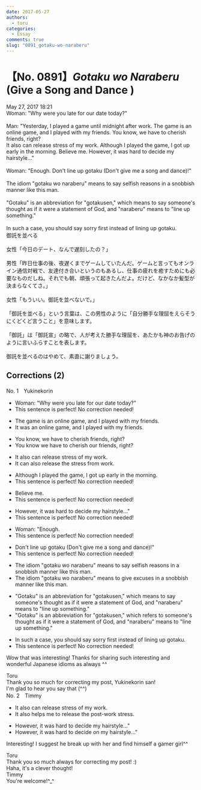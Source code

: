 ```yaml
---
date: 2017-05-27
authors:
  - toru
categories:
  - Essay
comments: true
slug: "0891_gotaku-wo-naraberu"
---
```


# 【No. 0891】<strong><em>Gotaku wo Naraberu</strong></em> (Give a Song and Dance )
<div class="date">May 27, 2017 18:21</div>
<div id="post"><div id="body_show_ori">
Woman: "Why were you late for our date today?"<br/><br/>Man: "Yesterday, I played a game until midnight after work. The game is an online game, and I played with my friends. You know, we have to cherish friends, right? <br/>It also can release stress of my work. Although I played the game, I got up early in the morning. Believe me. However, it was hard to decide my hairstyle..."<br/><br/>Woman: "Enough. Don't line up gotaku (Don't give me a song and dance)!"<br/><br/>The idiom "gotaku wo naraberu" means to say selfish reasons in a snobbish manner like this man.<br/><br/>"Gotaku" is an abbreviation for "gotakusen," which means to say someone's thought as if it were a statement of God, and "naraberu" means to "line up something."<br/><br/>In such a case, you should say sorry first instead of lining up gotaku.
</div></div>

<!-- more -->

<div id="post_ja"><div id="body_show_mo">
御託を並べる<br/><br/>女性「今日のデート、なんで遅刻したの？」<br/><br/>男性「昨日仕事の後、夜遅くまでゲームしていたんだ。ゲームと言ってもオンライン通信対戦で、友達付き合いというのもあるし、仕事の疲れを癒すためにも必要なものだしね。それでも朝、頑張って起きたんだよ。だけど、なかなか髪型が決まらなくてさ。」<br/><br/>女性「もういい。御託を並べないで。」<br/><br/>「御託を並べる」という言葉は、この男性のように「自分勝手な理屈をえらそうにくどくど言うこと」を意味します。<br/><br/>「御託」は「御託宣」の略で、人が考えた勝手な理屈を、あたかも神のお告げのように言いふらすことを表します。<br/><br/>御託を並べるのはやめて、素直に謝りましょう。
</div></div>

## Corrections (2)
<div id="block"><div class="first_name"> No. 1　<span class="just_name">Yukinekorin</span></div><div id="block2">
<ul class="correction_field">
<li class="incorrect">Woman: "Why were you late for our date today?"</li>
<li class="corrected perfect">This sentence is perfect! No correction needed!</li>
</ul>
<ul class="correction_field">
<li class="incorrect">The game is an online game, and I played with my friends.</li>
<li class="corrected correct">
<span class="f_blue">It was an </span>online game, and I played with my friends.
</li>
</ul>
<ul class="correction_field">
<li class="incorrect">You know, we have to cherish friends, right?</li>
<li class="corrected correct">
You know we have to cherish <span class="f_blue">our </span>friends, right?
</li>
</ul>
<ul class="correction_field">
<li class="incorrect">It also can release stress of my work.</li>
<li class="corrected correct">
It can <span class="f_blue">also </span>release <span class="f_blue">the </span>stress <span class="f_blue">from</span> work.
</li>
</ul>
<ul class="correction_field">
<li class="incorrect">Although I played the game, I got up early in the morning.</li>
<li class="corrected perfect">This sentence is perfect! No correction needed!</li>
</ul>
<ul class="correction_field">
<li class="incorrect">Believe me.</li>
<li class="corrected perfect">This sentence is perfect! No correction needed!</li>
</ul>
<ul class="correction_field">
<li class="incorrect">However, it was hard to decide my hairstyle..."</li>
<li class="corrected perfect">This sentence is perfect! No correction needed!</li>
</ul>
<ul class="correction_field">
<li class="incorrect">Woman: "Enough.</li>
<li class="corrected perfect">This sentence is perfect! No correction needed!</li>
</ul>
<ul class="correction_field">
<li class="incorrect">Don't line up gotaku (Don't give me a song and dance)!"</li>
<li class="corrected perfect">This sentence is perfect! No correction needed!</li>
</ul>
<ul class="correction_field">
<li class="incorrect">The idiom "gotaku wo naraberu" means to say selfish reasons in a snobbish manner like this man.</li>
<li class="corrected correct">
The idiom "gotaku wo naraberu" means to <span class="f_blue">give excuses</span> in a snobbish manner like this man.
</li>
</ul>
<ul class="correction_field">
<li class="incorrect">"Gotaku" is an abbreviation for "gotakusen," which means to say someone's thought as if it were a statement of God, and "naraberu" means to "line up something."</li>
<li class="corrected correct">
"Gotaku" is an abbreviation for "gotakusen," which <span class="f_blue">refers to</span> someone's thought as if it were a statement of God, and "naraberu" means to "line up something."
</li>
</ul>
<ul class="correction_field">
<li class="incorrect">In such a case, you should say sorry first instead of lining up gotaku.</li>
<li class="corrected perfect">This sentence is perfect! No correction needed!</li>
</ul>
<p class="comment_small">
 Wow that was interesting! Thanks for sharing such interesting and wonderful Japanese idioms as always ^^
</p>

</div><div class="name"><span class="just_name">Toru</span><br>
Thank you so much for correcting my post, Yukinekorin san!<br/>I'm glad to hear you say that (^^)
</div>
</div>
<div id="block"><div class="first_name"> No. 2　<span class="just_name">Timmy</span></div><div id="block2">
<ul class="correction_field">
<li class="incorrect">It also can release stress of my work.</li>
<li class="corrected correct">
It also <span class="f_blue">helps me to </span>release<span class="f_blue"> the</span> <span class="f_blue">post-</span>work stress.
</li>
</ul>
<ul class="correction_field">
<li class="incorrect">However, it was hard to decide my hairstyle..."</li>
<li class="corrected correct">
However, it was hard to decide <span class="f_blue">on</span> my hairstyle..."
</li>
</ul>
<p class="comment_small">
 Interesting! I suggest he break up with her and find himself a gamer girl^^
</p>

</div><div class="name"><span class="just_name">Toru</span><br>
Thank you so much always for correcting my post! :)<br/>Haha, it's a clever thought!
</div>
<div class="name"><span class="just_name">Timmy</span><br>
You're welcome!^_^
</div>
</div>
